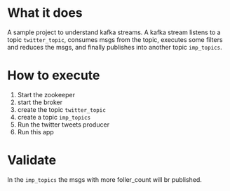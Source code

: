 # What it does

A sample project to understand kafka streams.
A kafka stream listens to a topic `twitter_topic`, consumes msgs from the topic, executes some filters and reduces the msgs, and finally publishes into another topic `imp_topics`.

# How to execute
1. Start the zookeeper
2. start the broker
3. create the topic `twitter_topic`
4. create a topic `imp_topics`
5. Run the twitter tweets producer
6. Run this app

# Validate
In the `imp_topics` the msgs with more foller_count will br published.



